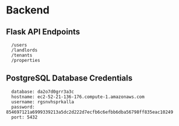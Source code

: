 # Backend

## Flask API Endpoints

      /users
      /landlords
      /tenants
      /properties

## PostgreSQL Database Credentials

      database: da2o7d0grr3a3c
      hostname: ec2-52-21-136-176.compute-1.amazonaws.com
      username: rgsnvhsprkalla
      password: 854697121a6999339213a5dc2d222d7ecfb6c6efbb6dba56798ff835eac10249
      port: 5432
